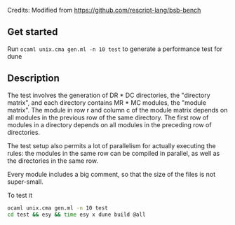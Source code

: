 
Credits: Modified from https://github.com/rescript-lang/bsb-bench

## Get started

Run `ocaml unix.cma gen.ml -n 10 test` to generate a performance test for dune

## Description

The test involves the generation of DR * DC directories, the
"directory matrix", and each directory contains MR * MC modules,
the "module matrix". The module in row r and column c of the module
matrix depends on all modules in the previous row of the same
directory. The first row of modules in a directory depends on 
all modules in the preceding row of directories.


The test setup also permits a lot of parallelism for actually executing
the rules: the modules in the same row can be compiled in parallel,
as well as the directories in the same row.

Every module includes a big comment, so that the size of the files
is not super-small. 

To test it 

```sh
ocaml unix.cma gen.ml -n 10 test
cd test && esy && time esy x dune build @all
```
